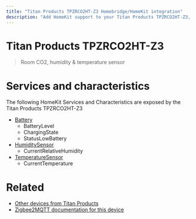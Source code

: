 ```yaml
---
title: "Titan Products TPZRCO2HT-Z3 Homebridge/HomeKit integration"
description: "Add HomeKit support to your Titan Products TPZRCO2HT-Z3, using Homebridge, Zigbee2MQTT and homebridge-z2m."
---
```

<!---
This file has been GENERATED using src/docgen/docgen.ts
DO NOT EDIT THIS FILE MANUALLY!
-->
# Titan Products TPZRCO2HT-Z3
> Room CO2, humidity & temperature sensor


# Services and characteristics
The following HomeKit Services and Characteristics are exposed by
the Titan Products TPZRCO2HT-Z3

* [Battery](../../battery.md)
  * BatteryLevel
  * ChargingState
  * StatusLowBattery
* [HumiditySensor](../../sensors.md)
  * CurrentRelativeHumidity
* [TemperatureSensor](../../sensors.md)
  * CurrentTemperature


# Related
* [Other devices from Titan Products](../index.md#titan_products)
* [Zigbee2MQTT documentation for this device](https://www.zigbee2mqtt.io/devices/TPZRCO2HT-Z3.html)